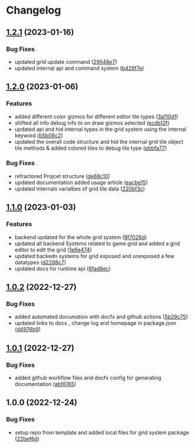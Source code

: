 # Changelog

## [1.2.1](https://github.com/EyeRunnMan-GameDev-Portfolio/com.eyerunnman.gridsystem/compare/v1.2.0...v1.2.1) (2023-01-16)


### Bug Fixes

* updated grid update command ([29548e7](https://github.com/EyeRunnMan-GameDev-Portfolio/com.eyerunnman.gridsystem/commit/29548e729cbfc3dc1914a4d6ef3187d98382a10a))
* updated internal api and command system ([b429f7e](https://github.com/EyeRunnMan-GameDev-Portfolio/com.eyerunnman.gridsystem/commit/b429f7e31516091f1362c654016739588d176214))

## [1.2.0](https://github.com/EyeRunnMan-GameDev-Portfolio/com.eyerunnman.gridsystem/compare/v1.1.0...v1.2.0) (2023-01-06)


### Features

* added different color gizmos for different editor tile types ([3a110d1](https://github.com/EyeRunnMan-GameDev-Portfolio/com.eyerunnman.gridsystem/commit/3a110d1f11a6348f9175910ff587a151e92dd2fc))
* shifted all info  debug info to on draw gizmos selected ([ecdb12f](https://github.com/EyeRunnMan-GameDev-Portfolio/com.eyerunnman.gridsystem/commit/ecdb12f22ef12dc3e6117ceb001458364f0965dd))
* updated api and hid internal types in the grid system using the internal keyword ([b5b06c2](https://github.com/EyeRunnMan-GameDev-Portfolio/com.eyerunnman.gridsystem/commit/b5b06c264c345b628be5af9ca358138de06171d6))
* updated the overall code structure and hid the internal grid tile object tile methods &  added colored tiles to debug tile type ([ebbfa77](https://github.com/EyeRunnMan-GameDev-Portfolio/com.eyerunnman.gridsystem/commit/ebbfa773f2c7fa6ff4b8a5a82411a5dcb166b314))


### Bug Fixes

* refractored Projcet structure ([de68c10](https://github.com/EyeRunnMan-GameDev-Portfolio/com.eyerunnman.gridsystem/commit/de68c10c4fe5d9e98f7140f3ac46230374fd1c74))
* updated documentation added usage article ([eacbe15](https://github.com/EyeRunnMan-GameDev-Portfolio/com.eyerunnman.gridsystem/commit/eacbe15fb53de409c43ea84bc7b52ee56985f035))
* updated internals varialbes of grid tile data ([220bf3c](https://github.com/EyeRunnMan-GameDev-Portfolio/com.eyerunnman.gridsystem/commit/220bf3ce927ee542aff814cee8d325f11253bbe5))

## [1.1.0](https://github.com/EyeRunnMan-GameDev-Portfolio/com.eyerunnman.gridsystem/compare/v1.0.2...v1.1.0) (2023-01-03)


### Features

* backend updated for the whole grid system ([9f7026d](https://github.com/EyeRunnMan-GameDev-Portfolio/com.eyerunnman.gridsystem/commit/9f7026d117ab8d3592db69d5ce431d95dd78f0f3))
* updated all backend Systems related to game grid and added a grid editor to edit the grid ([1e6e474](https://github.com/EyeRunnMan-GameDev-Portfolio/com.eyerunnman.gridsystem/commit/1e6e474a0c28c4313acf849160663aba16dac6cd))
* updated backedn systems for grid exposed and unexposed a few datatypes ([d2288c7](https://github.com/EyeRunnMan-GameDev-Portfolio/com.eyerunnman.gridsystem/commit/d2288c7cace1e3e1a75d33dd60944582b75a9218))
* updated docs for runtime api ([6fad8ec](https://github.com/EyeRunnMan-GameDev-Portfolio/com.eyerunnman.gridsystem/commit/6fad8ecad3179bf9544098881e033e0239f9fae9))

## [1.0.2](https://github.com/EyeRunnMan-GameDev-Portfolio/com.eyerunnman.gridsystem/compare/v1.0.1...v1.0.2) (2022-12-27)


### Bug Fixes

* added automated documation with docfx and github actions ([5b29c75](https://github.com/EyeRunnMan-GameDev-Portfolio/com.eyerunnman.gridsystem/commit/5b29c751f78451982d8c2102397e4268133daf40))
* updated links to docs , change log and homepage in package.json ([d4976b9](https://github.com/EyeRunnMan-GameDev-Portfolio/com.eyerunnman.gridsystem/commit/d4976b991fc99b7418e17fa5ec29e58cff8632d3))

## [1.0.1](https://github.com/EyeRunnMan-GameDev-Portfolio/com.eyerunnman.gridsystem/compare/v1.0.0...v1.0.1) (2022-12-27)


### Bug Fixes

* added github workflow files and docfx config for generating documentation ([abf6165](https://github.com/EyeRunnMan-GameDev-Portfolio/com.eyerunnman.gridsystem/commit/abf61654d185d09c0616aec8e7569ed17a9e62a0))

## 1.0.0 (2022-12-24)


### Bug Fixes

* setup repo from template and added local files for grid system package ([22bef6d](https://github.com/EyeRunnMan-GameDev-Portfolio/com.eyerunnman.gridsystem/commit/22bef6d45a3e2003505d846921fa09c4560644f1))
